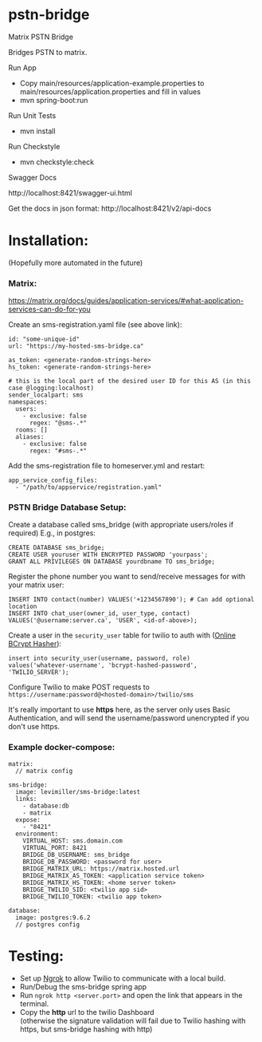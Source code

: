 # pstn-bridge
Matrix PSTN Bridge

Bridges PSTN to matrix.


Run App
- Copy main/resources/application-example.properties to main/resources/application.properties and fill in values
- mvn spring-boot:run


Run Unit Tests
- mvn install

Run Checkstyle
- mvn checkstyle:check

Swagger Docs

http://localhost:8421/swagger-ui.html

Get the docs in json format: http://localhost:8421/v2/api-docs

# Installation:
(Hopefully more automated in the future)
### Matrix:
https://matrix.org/docs/guides/application-services/#what-application-services-can-do-for-you

Create an sms-registration.yaml file (see above link):
```
id: "some-unique-id"
url: "https://my-hosted-sms-bridge.ca"

as_token: <generate-random-strings-here>
hs_token: <generate-random-strings-here>

# this is the local part of the desired user ID for this AS (in this case @logging:localhost)
sender_localpart: sms
namespaces:
  users: 
    - exclusive: false
      regex: "@sms-.*"
  rooms: []
  aliases:
    - exclusive: false
      regex: "#sms-.*"
```

Add the sms-registration file to homeserver.yml and restart:
```
app_service_config_files:
  - "/path/to/appservice/registration.yaml"
```

### PSTN Bridge Database Setup:
Create a database called sms_bridge (with appropriate users/roles if required)
E.g., in postgres:
```
CREATE DATABASE sms_bridge;
CREATE USER youruser WITH ENCRYPTED PASSWORD 'yourpass';
GRANT ALL PRIVILEGES ON DATABASE yourdbname TO sms_bridge;
```

Register the phone number you want to send/receive messages for with your matrix user:
```
INSERT INTO contact(number) VALUES('+1234567890'); # Can add optional location
INSERT INTO chat_user(owner_id, user_type, contact) VALUES('@username:server.ca', 'USER', <id-of-above>);
```

Create a user in the `security_user` table for twilio to auth with 
([Online BCrypt Hasher](https://bcrypt-generator.com/)):
```
insert into security_user(username, password, role)
values('whatever-username', 'bcrypt-hashed-password', 'TWILIO_SERVER');
```

Configure Twilio to make POST requests to 
`https://username:password@<hosted-domain>/twilio/sms`

It's really important to use **https** here, as the server only uses Basic Authentication,
and will send the username/password unencrypted if you don't use https.

### Example docker-compose:
```
matrix:
  // matrix config

sms-bridge:
  image: levimiller/sms-bridge:latest
  links:
    - database:db
    - matrix
  expose:
    - "8421"
  environment:
    VIRTUAL_HOST: sms.domain.com
    VIRTUAL_PORT: 8421
    BRIDGE_DB_USERNAME: sms_bridge
    BRIDGE_DB_PASSWORD: <password for user>
    BRIDGE_MATRIX_URL: https://matrix.hosted.url
    BRIDGE_MATRIX_AS_TOKEN: <application service token>
    BRIDGE_MATRIX_HS_TOKEN: <home server token>
    BRIDGE_TWILIO_SID: <twilio app sid>
    BRIDGE_TWILIO_TOKEN: <twilio app token>
    
database:
  image: postgres:9.6.2
  // postgres config
```

# Testing:
- Set up [Ngrok](https://ngrok.com/) to allow Twilio to communicate with a local build.
- Run/Debug the sms-bridge spring app
- Run `ngrok http <server.port>` and open the link that appears in the terminal.
- Copy the **http** url to the twilio Dashboard <br>
(otherwise the signature validation will fail due to Twilio hashing with https, 
but sms-bridge hashing with http)
